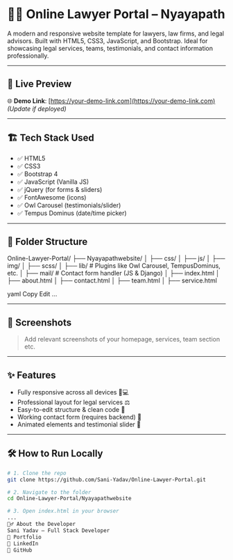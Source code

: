 # 🧑‍⚖️ Online Lawyer Portal – Nyayapath

A modern and responsive website template for lawyers, law firms, and legal advisors. Built with HTML5, CSS3, JavaScript, and Bootstrap. Ideal for showcasing legal services, teams, testimonials, and contact information professionally.

---

## 🚀 Live Preview

🌐 **Demo Link**: [https://your-demo-link.com](https://your-demo-link.com) *(Update if deployed)*

---

## 🏗️ Tech Stack Used

- ✅ HTML5
- ✅ CSS3
- ✅ Bootstrap 4
- ✅ JavaScript (Vanilla JS)
- ✅ jQuery (for forms & sliders)
- ✅ FontAwesome (icons)
- ✅ Owl Carousel (testimonials/slider)
- ✅ Tempus Dominus (date/time picker)

---

## 📂 Folder Structure
Online-Lawyer-Portal/
├── Nyayapathwebsite/
│ ├── css/
│ ├── js/
│ ├── img/
│ ├── scss/
│ ├── lib/ # Plugins like Owl Carousel, TempusDominus, etc.
│ ├── mail/ # Contact form handler (JS & Django)
│ ├── index.html
│ ├── about.html
│ ├── contact.html
│ ├── team.html
│ ├── service.html

yaml
Copy
Edit
...


---

## 📸 Screenshots

> Add relevant screenshots of your homepage, services, team section etc.

---

## ✨ Features

- Fully responsive across all devices 📱💻
- Professional layout for legal services ⚖️
- Easy-to-edit structure & clean code 🧹
- Working contact form (requires backend) 📩
- Animated elements and testimonial slider 🌟

---

## 🛠️ How to Run Locally

```bash
# 1. Clone the repo
git clone https://github.com/Sani-Yadav/Online-Lawyer-Portal.git

# 2. Navigate to the folder
cd Online-Lawyer-Portal/Nyayapathwebsite

# 3. Open index.html in your browser
...
🙋‍♂️ About the Developer
Sani Yadav – Full Stack Developer
🔗 Portfolio
🔗 LinkedIn
🔗 GitHub

